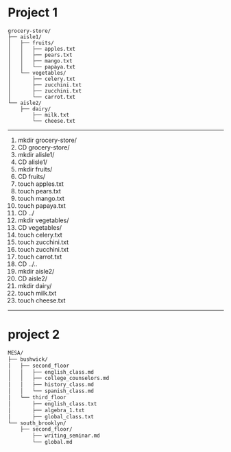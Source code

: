 # Project 1
``` 
grocery-store/
├── aisle1/
│   ├── fruits/
│   │   ├── apples.txt
│   │   ├── pears.txt
│   │   ├── mango.txt  
│   │   └── papaya.txt
│   └── vegetables/
│       ├── celery.txt
│       ├── zucchini.txt
│       ├── zucchini.txt
│       └── carrot.txt
└── aisle2/
    ├── dairy/
        ├── milk.txt
        └── cheese.txt
```
***
1. mkdir grocery-store/
2. CD grocery-store/
3. mkdir alisle1/
4. CD alisle1/
5. mkdir fruits/
6. CD fruits/
7. touch apples.txt
8. touch pears.txt
9. touch mango.txt
10. touch papaya.txt
11. CD ../
12. mkdir vegetables/
13. CD vegetables/
14. touch celery.txt
15. touch zucchini.txt
16. touch zucchini.txt
17. touch carrot.txt
18. CD ../..
19. mkdir aisle2/
20. CD aisle2/
21. mkdir dairy/
22. touch milk.txt
23. touch cheese.txt
---
# project 2
``` bash
MESA/
├── bushwick/
│   ├── second_floor
│   │   ├── english_class.md
│   │   ├── college_counselors.md
│   │   ├── history_class.md  
│   │   └── spanish_class.md
│   └── third_floor
│       ├── english_class.txt
│       ├── algebra_1.txt
│       ├── global_class.txt
└── south_brooklyn/
    ├── second_floor/
        ├── writing_seminar.md
        └── global.md
```
